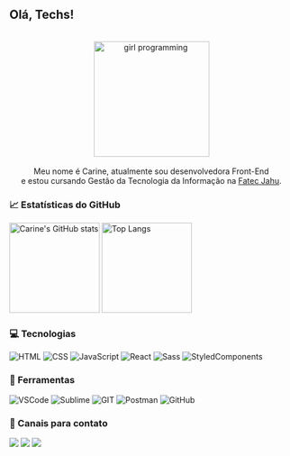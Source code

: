 ## Olá, Techs!

<br>

<div align="center">
  <img width="205px" alt="girl programming" src="https://github.com/carineortolani/Carine/blob/main/assets/codegirl.svg" />
</div>

<br>

<div align="center">
  Meu nome é Carine, atualmente sou desenvolvedora Front-End 
  <br> e estou cursando     Gestão da Tecnologia da Informação na <a target="_blank" href="http://fatecjahu.edu.br/">Fatec Jahu</a>.
</div>

### 📈 Estatísticas do GitHub

<div>
  <img height="160em" alt="Carine's GitHub stats" src="https://github-readme-stats.vercel.app/api?username=carineortolani&show_icons=true&theme=dark&bg_color=161b22&title_color=ff7000&icon_color=ff9c57&text_color=fff" />
  <img height="160em" alt="Top Langs" src="https://github-readme-stats.vercel.app/api/top-langs?username=carineortolani&show_icons=true&theme=dark&bg_color=161b22&title_color=ff7000&text_color=fff&icon_color=ff9c57&layout=compact" />
</div>

### 💻 Tecnologias

![HTML](https://img.shields.io/badge/-HTML-E34F26?style=for-the-badge&logo=HTML5&logoColor=ffffff)
![CSS](https://img.shields.io/badge/-CSS-1572B6?style=for-the-badge&logo=CSS3&logoColor=ffffff)
![JavaScript](https://img.shields.io/badge/-JavaScript-F7DF1E?style=for-the-badge&logo=JavaScript&logoColor=333333)
![React](https://img.shields.io/badge/-React-61DAFB?style=for-the-badge&logo=React&logoColor=333333)
![Sass](https://img.shields.io/badge/-Sass-CC6699?style=for-the-badge&logo=sass&logoColor=ffffff)
![StyledComponents](https://img.shields.io/badge/-StyledComponents-212121?style=for-the-badge&logo=StyledComponents&logoColor=db7093)

### 🧰 Ferramentas

![VSCode](https://img.shields.io/badge/-VSCode-007ACC?style=for-the-badge&logo=visualstudiocode&logoColor=ffffff)
![Sublime](https://img.shields.io/badge/-Sublime-FF9800?style=for-the-badge&logo=sublimetext&logoColor=ffffff)
![GIT](https://img.shields.io/badge/-Git-F05032?style=for-the-badge&logo=git&logoColor=ffffff)
![Postman](https://img.shields.io/badge/-Postman-FF6C37?style=for-the-badge&logo=postman&logoColor=ffffff)
![GitHub](https://img.shields.io/badge/-GitHub-181717?style=for-the-badge&logo=github&logoColor=ffffff)

### 💌 Canais para contato

<div>
  <a target="_blank" href="https://mail.google.com/mail/u/?authuser=carineorto@gmail.com" alt="Gmail">
  <img src="https://img.shields.io/badge/-Gmail-1C1C1C?style=for-the-badge&logo=Gmail&logoColor=ff7000" /></a>

  <a target="_blank" href="https://www.linkedin.com/in/carine-ortolani-9615ab148/" alt="Linkedin">
  <img src="https://img.shields.io/badge/-Linkedin-1C1C1C?style=for-the-badge&logo=Linkedin&logoColor=ff7000&link=https://www.linkedin.com/in/carine-ortolani-9615ab148/" /></a>

  <a target="_blank" href="https://www.instagram.com/carineortolani/" alt="Instagram">
  <img src="https://img.shields.io/badge/-Instagram-1C1C1C?style=for-the-badge&logo=Instagram&logoColor=ff7000&link=https://www.instagram.com/carineortolani/" /></a>
</div>
